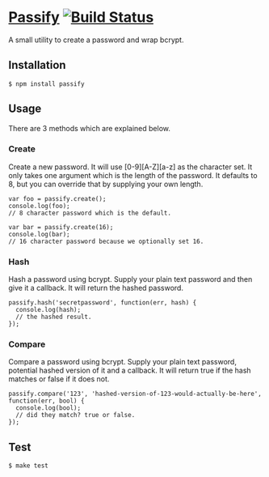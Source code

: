 # <a href="#passify" name="passify">Passify</a> [![Build Status](https://secure.travis-ci.org/nickjj/disco.png?branch=master)](http://travis-ci.org/nickjj/passify)

A small utility to create a password and wrap bcrypt.

## Installation

    $ npm install passify

## Usage

There are 3 methods which are explained below.

### Create

Create a new password. It will use [0-9][A-Z][a-z] as the character set. It only takes one argument which is the length of the password. It defaults to 8, but you can override that by supplying your own length.

    var foo = passify.create();
    console.log(foo);
    // 8 character password which is the default.
    
    var bar = passify.create(16);
    console.log(bar);
    // 16 character password because we optionally set 16.

### Hash

Hash a password using bcrypt. Supply your plain text password and then give it a callback. It will return the hashed password.

    passify.hash('secretpassword', function(err, hash) {
      console.log(hash);
      // the hashed result.
    });

### Compare

Compare a password using bcrypt. Supply your plain text password, potential hashed version of it and a callback. It will return true if the hash matches or false if it does not.

    passify.compare('123', 'hashed-version-of-123-would-actually-be-here', function(err, bool) {
      console.log(bool);
      // did they match? true or false.
    });

## Test
    $ make test
